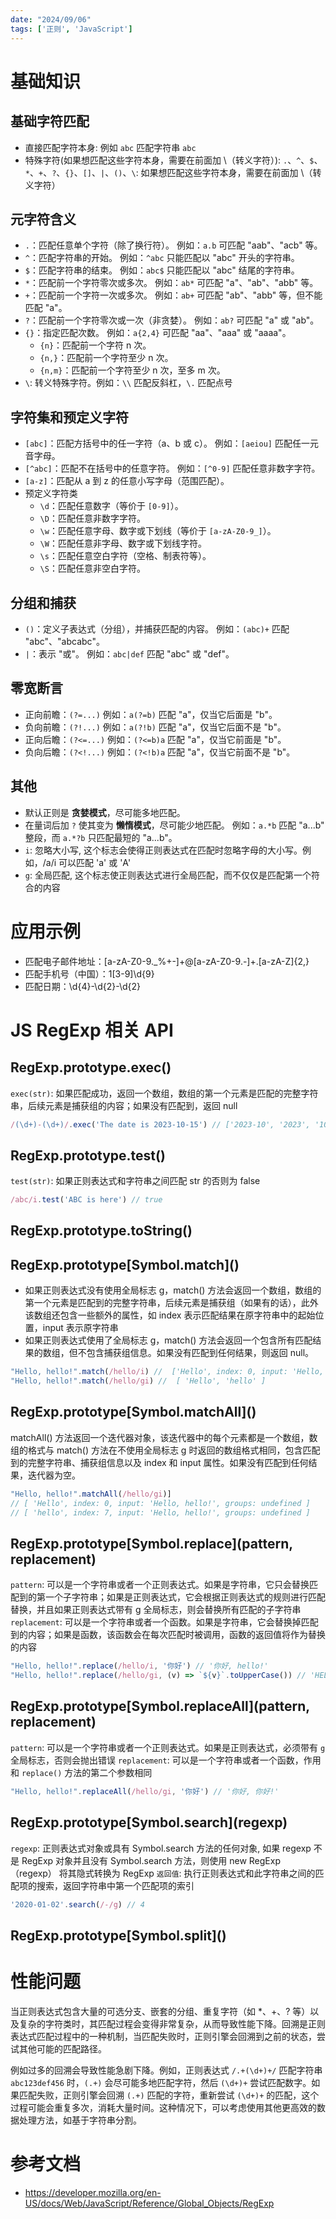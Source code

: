 ```yaml
---
date: "2024/09/06"
tags: ['正则', 'JavaScript']
---
```

# 基础知识
## 基础字符匹配

+ 直接匹配字符本身: 例如 `abc` 匹配字符串 `abc`
+ 特殊字符(如果想匹配这些字符本身，需要在前面加 \（转义字符）): `.`、`^`、`$`、`*`、`+`、`?`、`{}`、`[]`、`|`、`()`、`\`: 如果想匹配这些字符本身，需要在前面加 \（转义字符）

## 元字符含义

-   `.`：匹配任意单个字符（除了换行符）。  例如：`a.b` 可匹配 "aab"、"acb" 等。
-   `^`：匹配字符串的开始。  例如：`^abc` 只能匹配以 "abc" 开头的字符串。
-   `$`：匹配字符串的结束。  例如：`abc$` 只能匹配以 "abc" 结尾的字符串。
-   `*`：匹配前一个字符零次或多次。  例如：`ab*` 可匹配 "a"、"ab"、"abb" 等。
-   `+`：匹配前一个字符一次或多次。  例如：`ab+` 可匹配 "ab"、"abb" 等，但不能匹配 "a"。
-   `?`：匹配前一个字符零次或一次（非贪婪）。  例如：`ab?` 可匹配 "a" 或 "ab"。
-   `{}`：指定匹配次数。  例如：`a{2,4}` 可匹配 "aa"、"aaa" 或 "aaaa"。
    -   `{n}`：匹配前一个字符 n 次。
    -   `{n,}`：匹配前一个字符至少 n 次。
    -   `{n,m}`：匹配前一个字符至少 n 次，至多 m 次。  
-   `\`: 转义特殊字符。例如：`\\` 匹配反斜杠，`\.` 匹配点号

## 字符集和预定义字符
-   `[abc]`：匹配方括号中的任一字符（a、b 或 c）。  例如：`[aeiou]` 匹配任一元音字母。
-   `[^abc]`：匹配不在括号中的任意字符。  例如：`[^0-9]` 匹配任意非数字字符。
-   `[a-z]`：匹配从 a 到 z 的任意小写字母（范围匹配）。
- 预定义字符类
  -   `\d`：匹配任意数字（等价于 `[0-9]`）。
  -   `\D`：匹配任意非数字字符。
  -   `\w`：匹配任意字母、数字或下划线（等价于 `[a-zA-Z0-9_]`）。
  -   `\W`：匹配任意非字母、数字或下划线字符。
  -   `\s`：匹配任意空白字符（空格、制表符等）。
  -   `\S`：匹配任意非空白字符。

## 分组和捕获
-   `()`：定义子表达式（分组），并捕获匹配的内容。  例如：`(abc)+` 匹配 "abc"、"abcabc"。
-   `|`：表示 "或"。  例如：`abc|def` 匹配 "abc" 或 "def"。

## 零宽断言
-   正向前瞻：`(?=...)`  例如：`a(?=b)` 匹配 "a"，仅当它后面是 "b"。
-   负向前瞻：`(?!...)`  例如：`a(?!b)` 匹配 "a"，仅当它后面不是 "b"。
-   正向后瞻：`(?<=...)` 例如：`(?<=b)a` 匹配 "a"，仅当它前面是 "b"。
-   负向后瞻：`(?<!...)` 例如：`(?<!b)a` 匹配 "a"，仅当它前面不是 "b"。

##  其他
-   默认正则是 **贪婪模式**，尽可能多地匹配。
-   在量词后加 `?` 使其变为 **懒惰模式**，尽可能少地匹配。  例如：`a.*b` 匹配 "a...b" 整段，而 `a.*?b` 只匹配最短的 "a...b"。
-   `i`: 忽略大小写, 这个标志会使得正则表达式在匹配时忽略字母的大小写。例如，/a/i 可以匹配 'a' 或 'A'
-   `g`: 全局匹配, 这个标志使正则表达式进行全局匹配，而不仅仅是匹配第一个符合的内容

# 应用示例

+ 匹配电子邮件地址：[a-zA-Z0-9._%+-]+@[a-zA-Z0-9.-]+\.[a-zA-Z]{2,}
+ 匹配手机号（中国）：1[3-9]\d{9}
+ 匹配日期：\d{4}-\d{2}-\d{2}

# JS RegExp 相关 API
## RegExp.prototype.exec()
`exec(str)`: 如果匹配成功，返回一个数组，数组的第一个元素是匹配的完整字符串，后续元素是捕获组的内容；如果没有匹配到，返回 null
```js
/(\d+)-(\d+)/.exec('The date is 2023-10-15') // ['2023-10', '2023', '10', index: 12, input: 'The date is 2023-10-15', groups: undefined]
```

## RegExp.prototype.test()
`test(str)`: 如果正则表达式和字符串之间匹配 str 的否则为 false

```js
/abc/i.test('ABC is here') // true
```
## RegExp.prototype.toString()
## RegExp.prototype\[Symbol.match\]()
+ 如果正则表达式没有使用全局标志 g，match() 方法会返回一个数组，数组的第一个元素是匹配到的完整字符串，后续元素是捕获组（如果有的话），此外该数组还包含一些额外的属性，如 index 表示匹配结果在原字符串中的起始位置，input 表示原字符串
+ 如果正则表达式使用了全局标志 g，match() 方法会返回一个包含所有匹配结果的数组，但不包含捕获组信息。如果没有匹配到任何结果，则返回 null。

```js
"Hello, hello!".match(/hello/i) //  ['Hello', index: 0, input: 'Hello, hello!', groups: undefined ]
"Hello, hello!".match(/hello/gi) //  [ 'Hello', 'hello' ]
```
## RegExp.prototype\[Symbol.matchAll\]()
matchAll() 方法返回一个迭代器对象，该迭代器中的每个元素都是一个数组，数组的格式与 match() 方法在不使用全局标志 g 时返回的数组格式相同，包含匹配到的完整字符串、捕获组信息以及 index 和 input 属性。如果没有匹配到任何结果，迭代器为空。
```js
"Hello, hello!".matchAll(/hello/gi)]
// [ 'Hello', index: 0, input: 'Hello, hello!', groups: undefined ]
// [ 'hello', index: 7, input: 'Hello, hello!', groups: undefined ]
```
## RegExp.prototype\[Symbol.replace\](pattern, replacement)
`pattern`: 可以是一个字符串或者一个正则表达式。如果是字符串，它只会替换匹配到的第一个子字符串；如果是正则表达式，它会根据正则表达式的规则进行匹配替换，并且如果正则表达式带有 g 全局标志，则会替换所有匹配的子字符串
`replacement`: 可以是一个字符串或者一个函数。如果是字符串，它会替换掉匹配到的内容；如果是函数，该函数会在每次匹配时被调用，函数的返回值将作为替换的内容

```js
"Hello, hello!".replace(/hello/i, '你好') // '你好, hello!'
"Hello, hello!".replace(/hello/gi, (v) => `${v}`.toUpperCase()) // 'HELLO, HELLO!'
```
## RegExp.prototype\[Symbol.replaceAll\](pattern, replacement)
`pattern`: 可以是一个字符串或者一个正则表达式。如果是正则表达式，必须带有 `g` 全局标志，否则会抛出错误
`replacement`: 可以是一个字符串或者一个函数，作用和 `replace()` 方法的第二个参数相同

```js
"Hello, hello!".replaceAll(/hello/gi, '你好') // '你好, 你好!'
```
## RegExp.prototype\[Symbol.search\](regexp)
`regexp`: 正则表达式对象或具有 Symbol.search 方法的任何对象, 如果 regexp 不是 RegExp 对象并且没有 Symbol.search 方法，则使用 new RegExp（regexp） 将其隐式转换为 RegExp
`返回值`: 执行正则表达式和此字符串之间的匹配项的搜索，返回字符串中第一个匹配项的索引
```js
'2020-01-02'.search(/-/g) // 4
```
## RegExp.prototype\[Symbol.split\]()

# 性能问题
当正则表达式包含大量的可选分支、嵌套的分组、重复字符（如 *、+、? 等）以及复杂的字符类时，其匹配过程会变得非常复杂，从而导致性能下降。回溯是正则表达式匹配过程中的一种机制，当匹配失败时，正则引擎会回溯到之前的状态，尝试其他可能的匹配路径。  

例如过多的回溯会导致性能急剧下降。例如，正则表达式 `/.+(\d+)+/` 匹配字符串 `abc123def456` 时，`(.+)` 会尽可能多地匹配字符，然后 `(\d+)+` 尝试匹配数字。如果匹配失败，正则引擎会回溯 `(.+)` 匹配的字符，重新尝试 `(\d+)+` 的匹配，这个过程可能会重复多次，消耗大量时间。这种情况下，可以考虑使用其他更高效的数据处理方法，如基于字符串分割。

# 参考文档
+ https://developer.mozilla.org/en-US/docs/Web/JavaScript/Reference/Global_Objects/RegExp